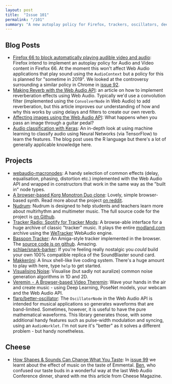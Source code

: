 ```yaml
---
layout: post
title:  "Issue 101"
permalink: "/101"
summary: "A new autoplay policy for Firefox, trackers, oscillators, deep learning, cheese."
---
```


## Blog Posts

- [Firefox 66 to block automatically playing audible video and audio](https://hacks.mozilla.org/2019/02/firefox-66-to-block-automatically-playing-audible-video-and-audio/): Firefox intend to implement an autoplay policy for Audio and Video content in Firefox 66. At the moment this won't affect Web Audio applications that play sound using the `AudioContext` but a policy for this is planned for "sometime in 2019". We looked at the controversy surrounding a similar policy in Chrome in [issue 92](https://www.webaudioweekly.com/92).
- [Making Reverb with the Web Audio API](http://blog.gskinner.com/archives/2019/02/reverb-web-audio-api.html): an article on how to implement reverberation effects using Web Audio. Typically we'd use a convolution filter (implemented using the `ConvolverNode` in Web Audio) to add reverberation, but this article improves our understanding of how and why this works by using delays and filters to create our own reverb.
- [Affecting images using the Web Audio API](https://medium.com/statuscode/a-gift-of-sound-and-vision-affecting-images-using-the-web-audio-api-108f247d508e): What happens when you pass an image through a guitar pedal?
- [Audio classification with Keras](https://blogs.rstudio.com/tensorflow/posts/2019-02-07-audio-background/): An in-depth look at using machine learning to classify audio using Neural Networks (via TensorFlow) to learn the features. The blog post uses the R language but there's a lot of generally applicable knowledge here.

## Projects

- [webaudio-macronodes](https://github.com/g200kg/webaudio-macronodes): A handy selection of common effects (delay, equalisation, phasing, distortion etc.) implemented with the Web Audio API and wrapped in constructors that work in the same way as the "built in" node types.
- [A browser-based Korg Monotron Duo clone](https://elas7.github.io/monotron/): Lovely, simple browser-based synth. Read more about the project [on reddit](https://www.reddit.com/r/synthesizers/comments/am17s1/i_made_a_browserbased_korg_monotron_duo_clone/).
- [Nudrum](https://nudrum.netlify.com/): Nudrum is designed to help students and teachers learn more about multirhythm and multimeter music. The full source code for the project is [on Github](https://github.com/toboko/nudrum-drum-machine).
- [Tracker Radio: Spotify for Tracker Mods](https://indigobeetle.pythonanywhere.com): A browse-able interface for a huge archive of classic "tracker" music. It plays the entire [modland.com](modland.com) archive using the [WeTracker](http://www.wetracker.xyz/) WebAudio engine.
- [Bassoon Tracker](https://www.stef.be/bassoontracker/): An Amiga-style tracker implemented in the browser. The [source code is on github](https://github.com/steffest/bassoontracker). Amazing.
- [schlae/snark-barker](https://github.com/schlae/snark-barker): If you're feeling really nostalgic you *could* build your own 100% compatible replica of the SoundBlaster sound card.
- [Makkeróni](http://makker.hu/makkeroni/): A linux shell-like live coding system. There's a huge amount to play with here, type `help` to get started.
- [Visualising Noise](https://ramesaliyev.com/visual-noises/): Visualise (but sadly not auralize) common noise generation algorithms in 1D and 2D.
- [Veremin  -  A Browser-based Video Theremin](https://medium.com/ibm-watson-data-lab/veremin-a-browser-based-video-theremin-1548b63200c): Wave your hands in the air and create music - using Deep Learning, PoseNet models, your webcam and the Web Audio API.
- [flarp/better-oscillator](https://github.com/Flarp/better-oscillator): The `OscillatorNode` in the Web Audio API is intended for musical applications so generates waveforms that are band-limited. Sometimes, however, it is useful to have the pure mathematical waveforms. This library generates those, with some additional handy features such as pulse-width modulation and syncing, using an `AudioWorklet`. I'm not sure it's "better" as it solves a different problem - but handy nonetheless.

## Cheese

- [How Shapes & Sounds Can Change What You Taste](https://culturecheesemag.com/article/flavor-science-shape-sound-taste): In [issue 99](https://webaudioweekly.com/99) we learnt about the effect of music on the taste of Emmental. [Ben](http://benhouge.com/), who confused our taste buds in a wonderful way at the last Web Audio Conference dinner, shared with me this article from Cheese Magazine.
